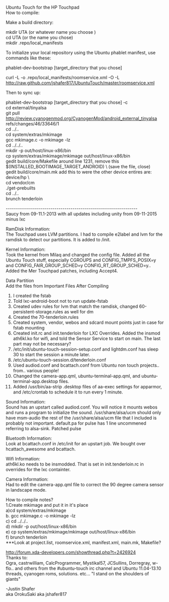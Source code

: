 Ubuntu Touch for the HP Touchpad<br>
How to compile:<br>

Make a build directory:<br>

mkdir UTA (or whatever name you choose )<br>
cd UTA (or the name  you chose)<br>
mkdir .repo/local_manifests<br>

To initialize your local repository using the Ubuntu phablet manifest, use commands like these:<br>

phablet-dev-bootstrap [target_directory that you chose]<br>

curl -L -o .repo/local_manifests/roomservice.xml -O -L http://raw.github.com/jshafer817/UbuntuTouch/master/roomservice.xml<br>

Then to sync up:<br>

phablet-dev-bootstrap [target_directory that you chose] -c<br>
cd external/tinyalsa<br>
git pull http://review.cyanogenmod.org/CyanogenMod/android_external_tinyalsa refs/changes/46/33646/1<br>
cd ../..<br>
cd system/extras/mkimage<br>
gcc mkimage.c -o mkimage -lz<br>
cd ../../..<br>
mkdir -p out/host/linux-x86/bin<br>
cp system/extras/mkimage/mkimage out/host/linux-x86/bin<br>
gedit build/core/Makefile around line 1231, remove this $(INSTALLED_BOOTIMAGE_TARGET_ANDROID) \ (save the file, close)<br>
gedit build/core/main.mk add this to were the other device entires are: device/hp \ <br>
cd vendor/cm<br>
./get-prebuilts<br>
cd ../..<br>
brunch tenderloin<br>

-----------------------------------------------------------------<br>
Saucy from 09-11.1-2013 with all updates including unity from 09-11-2015 minus lxc<br>

RamDisk Information:<br>
The Touchpad uses LVM partitions. I had to compile e2label and lvm for the ramdisk to detect our partitions. It is added to /init.<br>

Kernel Information:<br>
Took the kernel from Milaq and changed the config file. Added all the Ubuntu Touch stuff, especially CGROUPS and CONFIG_TMPFS_POSIX=y and CONFIG_FAIR_GROUP_SCHED=y CONFIG_RT_GROUP_SCHED=y..<br>
Added the Mer Touchpad patches, including Accept4.


Data Partition<br>
Add the files from Important Files After Compiling<br>
1. I created the fstab<br>
2. Told lxc-android-boot not to run update-fstab<br>
3. Created udev rules for lvm that match the ramdisk, changed 60-persistent-storage.rules as well for dm<br>
4. Created the 70-tenderloin.rules<br>
5. Created system, vendor, webos and sdcard mount points just in case for fstab mounting<br>
6. Created init.rc and init.tenderloin for LXC Overrides. Added the insmod ath6kl.ko for wifi, and told the Sensor Service to start on main. The last part may not be necessary?<br>
7. /etc/init/ubuntu-touch-session-setup.conf and lightdm.conf has sleep 30 to start the session a minute later.<br>
8. /etc/ubuntu-touch-session.d/tenderloin.conf<br>
9. Used audiod.conf and bcattach.conf from Ubuntu non touch projects.. from.. various people!<br>
10. Changed the camera-app.qml, ubuntu-terminal-app.qml, and ubuntu-terminal-app.desktop files.<br>
11. Added /usr/bin/aa-strip .desktop files of aa-exec settings for apparmor, and /etc/crontab to schedule it to run every 1 minute.<br>


Sound Information:<br>
Sound has an upstart called audiod.conf. You will notice it mounts webos and runs a program to initialize the sound. /usr/share/alsa/ucm should only have msm-audio the rest of the /usr/share/alsa/ucm file that I included is probably not important. default.pa for pulse has 1 line uncommened referring to alsa-sink.
Patched pulse<br>

Bluetooth Information:<br>
Look at bcattach.conf in /etc/init for an upstart job. We bought over hcattach_awesome and bcattach.<br>

Wifi Information:<br>
ath6kl.ko needs to be insmodded. That is set in init.tenderloin.rc in overrides for the lxc containter.<br>

Camera Information:<br>
Had to edit the camera-app.qml file to correct the 90 degree camera sensor in landscape mode.<br>

How to compile notes?<br>
1.Create mkimage and put it in it's place<br>
a)cd system/extras/mkimage<br>
b. gcc mkimage.c -o mkimage -lz<br>
c) cd ../../..<br>
d) mkdir -p out/host/linux-x86/bin<br>
e) cp system/extras/mkimage/mkimage out/host/linux-x86/bin<br>
f) brunch tenderloin<br>
***Look at project.list, roomservice.xml, manifest.xml, main.mk, Makefile?<br>

http://forum.xda-developers.com/showthread.php?t=2426924<br>
Thanks to:<br>
Ogra, castrwilliam, CalcProgrammer, Mystikal57, JCSullins, Dorregray, w-flo.. and others from the #ubuntu-touch irc channel and Ubuntu 11.04-13.10 threads, cyanogen roms, solutions. etc... "I stand on the shoulders of giants"<br>

-Justin Shafer<br>
aka OrokuSaki aka jshafer817<br>
